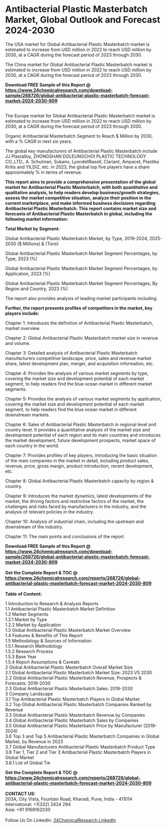 <h1>Antibacterial Plastic Masterbatch Market, Global Outlook and Forecast 2024-2030</h1><p>The USA market for Global Antibacterial Plastic Masterbatch market is estimated to increase from USD million in 2022 to reach USD million by 2030, at a CAGR during the forecast period of 2023 through 2030.</p><p>
</p><p>The China market for Global Antibacterial Plastic Masterbatch market is estimated to increase from USD million in 2022 to reach USD million by 2030, at a CAGR during the forecast period of 2023 through 2030.</p><div><b>Download FREE Sample of this Report @ 
            <a href="https://www.24chemicalresearch.com/download-sample/268726/global-antibacterial-plastic-masterbatch-forecast-market-2024-2030-809">
            https://www.24chemicalresearch.com/download-sample/268726/global-antibacterial-plastic-masterbatch-forecast-market-2024-2030-809</a></b></div><br><p>
</p><p>The Europe market for Global Antibacterial Plastic Masterbatch market is estimated to increase from USD million in 2022 to reach USD million by 2030, at a CAGR during the forecast period of 2023 through 2030.</p><p>
Organic Antibacterial Masterbatch Segment to Reach $ Million by 2030, with a % CAGR in next six years.</p><p>
The global key manufacturers of Antibacterial Plastic Masterbatch include JJ Plastalloy, ZHONGSHAN DOLEUNGCHOI PLASTIC TECHNOLOGY CO.,LTD., A. Schulman, Sukano, LyondellBasell, Clariant, Ampacet, Plastika Kritis and YILDIZ, etc. in 2023, the global top five players have a share approximately % in terms of revenue.</p><p>
<strong>This report aims to provide a comprehensive presentation of the global market for Antibacterial Plastic Masterbatch, with both quantitative and qualitative analysis, to help readers develop business/growth strategies, assess the market competitive situation, analyze their position in the current marketplace, and make informed business decisions regarding Antibacterial Plastic Masterbatch. This report contains market size and forecasts of Antibacterial Plastic Masterbatch in global, including the following market information:</strong></p><p>
</p><p>
<strong>Total Market by Segment:</strong></p><p>
Global Antibacterial Plastic Masterbatch Market, by Type, 2019-2024, 2025-2030 ($ Millions) &amp; (Tons)</p><p>
Global Antibacterial Plastic Masterbatch Market Segment Percentages, by Type, 2023 (%)</p><p>
</p><p>
Global Antibacterial Plastic Masterbatch Market Segment Percentages, by Application, 2023 (%)</p><p>
</p><p>
Global Antibacterial Plastic Masterbatch Market Segment Percentages, By Region and Country, 2023 (%)</p><p>
</p><p>
</p><p></p><p>
The report also provides analysis of leading market participants including:</p><p>
</p><p>
<strong>Further, the report presents profiles of competitors in the market, key players include:</strong></p><p>
</p><p>
Chapter 1: Introduces the definition of Antibacterial Plastic Masterbatch, market overview.</p><p>
Chapter 2: Global Antibacterial Plastic Masterbatch market size in revenue and volume.</p><p>
Chapter 3: Detailed analysis of Antibacterial Plastic Masterbatch manufacturers competitive landscape, price, sales and revenue market share, latest development plan, merger, and acquisition information, etc.</p><p>
Chapter 4: Provides the analysis of various market segments by type, covering the market size and development potential of each market segment, to help readers find the blue ocean market in different market segments.</p><p>
Chapter 5: Provides the analysis of various market segments by application, covering the market size and development potential of each market segment, to help readers find the blue ocean market in different downstream markets.</p><p>
Chapter 6: Sales of Antibacterial Plastic Masterbatch in regional level and country level. It provides a quantitative analysis of the market size and development potential of each region and its main countries and introduces the market development, future development prospects, market space of each country in the world.</p><p>
Chapter 7: Provides profiles of key players, introducing the basic situation of the main companies in the market in detail, including product sales, revenue, price, gross margin, product introduction, recent development, etc.</p><p>
Chapter 8: Global Antibacterial Plastic Masterbatch capacity by region &amp; country.</p><p>
Chapter 9: Introduces the market dynamics, latest developments of the market, the driving factors and restrictive factors of the market, the challenges and risks faced by manufacturers in the industry, and the analysis of relevant policies in the industry.</p><p>
Chapter 10: Analysis of industrial chain, including the upstream and downstream of the industry.</p><p>
Chapter 11: The main points and conclusions of the report.</p><div><b>Download FREE Sample of this Report @ 
            <a href="https://www.24chemicalresearch.com/download-sample/268726/global-antibacterial-plastic-masterbatch-forecast-market-2024-2030-809">
            https://www.24chemicalresearch.com/download-sample/268726/global-antibacterial-plastic-masterbatch-forecast-market-2024-2030-809</a></b></div><br><div><b>Get the Complete Report & TOC @ 
            <a href="https://www.24chemicalresearch.com/reports/268726/global-antibacterial-plastic-masterbatch-forecast-market-2024-2030-809">
            https://www.24chemicalresearch.com/reports/268726/global-antibacterial-plastic-masterbatch-forecast-market-2024-2030-809</a></b></div><br>
            <b>Table of Content:</b><p>1 Introduction to Research & Analysis Reports<br />
    1.1 Antibacterial Plastic Masterbatch Market Definition<br />
    1.2 Market Segments<br />
        1.2.1 Market by Type<br />
        1.2.2 Market by Application<br />
    1.3 Global Antibacterial Plastic Masterbatch Market Overview<br />
    1.4 Features & Benefits of This Report<br />
    1.5 Methodology & Sources of Information<br />
        1.5.1 Research Methodology<br />
        1.5.2 Research Process<br />
        1.5.3 Base Year<br />
        1.5.4 Report Assumptions & Caveats<br />
2 Global Antibacterial Plastic Masterbatch Overall Market Size<br />
    2.1 Global Antibacterial Plastic Masterbatch Market Size: 2023 VS 2030<br />
    2.2 Global Antibacterial Plastic Masterbatch Revenue, Prospects & Forecasts: 2019-2030<br />
    2.3 Global Antibacterial Plastic Masterbatch Sales: 2019-2030<br />
3 Company Landscape<br />
    3.1 Top Antibacterial Plastic Masterbatch Players in Global Market<br />
    3.2 Top Global Antibacterial Plastic Masterbatch Companies Ranked by Revenue<br />
    3.3 Global Antibacterial Plastic Masterbatch Revenue by Companies<br />
    3.4 Global Antibacterial Plastic Masterbatch Sales by Companies<br />
    3.5 Global Antibacterial Plastic Masterbatch Price by Manufacturer (2019-2024)<br />
    3.6 Top 3 and Top 5 Antibacterial Plastic Masterbatch Companies in Global Market, by Revenue in 2023<br />
    3.7 Global Manufacturers Antibacterial Plastic Masterbatch Product Type<br />
    3.8 Tier 1, Tier 2 and Tier 3 Antibacterial Plastic Masterbatch Players in Global Market<br />
        3.8.1 List of Global Tie</p><div><b>Get the Complete Report & TOC @ 
            <a href="https://www.24chemicalresearch.com/reports/268726/global-antibacterial-plastic-masterbatch-forecast-market-2024-2030-809">
            https://www.24chemicalresearch.com/reports/268726/global-antibacterial-plastic-masterbatch-forecast-market-2024-2030-809</a></b></div><br><b>CONTACT US:</b><br>
            203A, City Vista, Fountain Road, Kharadi, Pune, India - 411014<br>
            International: +1(332) 2424 294<br>
            Asia: +91 9169162030 <br><br>
            Follow Us On LinkedIn: <a href="https://www.linkedin.com/company/24chemicalresearch/">24ChemicalResearch LinkedIn</a>